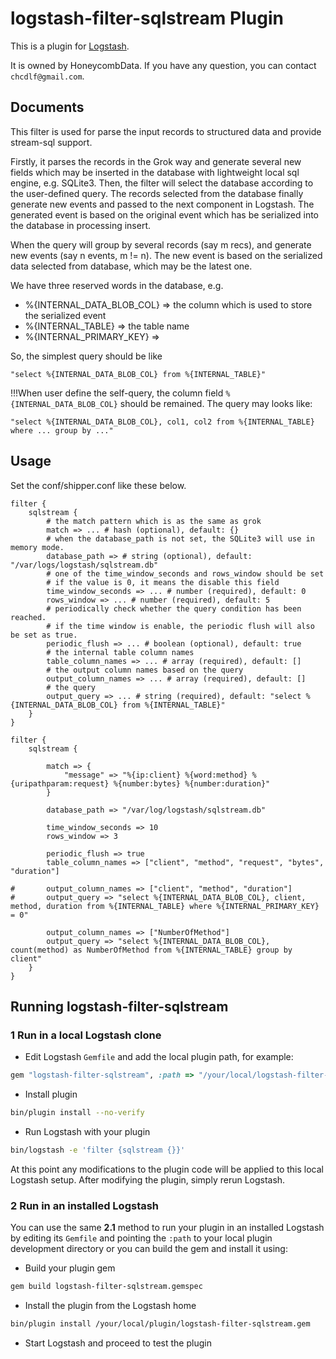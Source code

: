 # logstash-filter-sqlstream Plugin

This is a plugin for [Logstash](https://github.com/elastic/logstash).

It is owned by HoneycombData. If you have any question, you can contact `chcdlf@gmail.com`.

## Documents

This filter is used for parse the input records to structured data and provide stream-sql support.

Firstly, it parses the records in the Grok way and generate several new fields which may be inserted in the database with lightweight local sql engine, e.g. SQLite3.
Then, the filter will select the database according to the user-defined query.
The records selected from the database finally generate new events and passed to the next component in Logstash.
The generated event is based on the original event which has be serialized into the database in processing insert.

When the query will group by several records (say m recs), and generate new events (say n events, m != n).
The new event is based on the serialized data selected from database, which may be the latest one.

We have three reserved words in the database, e.g.

* %{INTERNAL_DATA_BLOB_COL} => the column which is used to store the serialized event
* %{INTERNAL_TABLE} => the table name
* %{INTERNAL_PRIMARY_KEY} =>

So, the simplest query should be like

    "select %{INTERNAL_DATA_BLOB_COL} from %{INTERNAL_TABLE}"

!!!When user define the self-query, the column field `%{INTERNAL_DATA_BLOB_COL}` should be remained. The query may looks like:

    "select %{INTERNAL_DATA_BLOB_COL}, col1, col2 from %{INTERNAL_TABLE} where ... group by ..."

## Usage

Set the conf/shipper.conf like these below.

```
filter {
    sqlstream {
        # the match pattern which is as the same as grok
        match => ... # hash (optional), default: {}
        # when the database_path is not set, the SQLite3 will use in memory mode.
        database_path => # string (optional), default: "/var/logs/logstash/sqlstream.db"
        # one of the time_window_seconds and rows_window should be set
        # if the value is 0, it means the disable this field
        time_window_seconds => ... # number (required), default: 0
        rows_window => ... # number (required), default: 5
        # periodically check whether the query condition has been reached.
        # if the time window is enable, the periodic flush will also be set as true.
        periodic_flush => ... # boolean (optional), default: true
        # the internal table column names
        table_column_names => ... # array (required), default: []
        # the output column names based on the query
        output_column_names => ... # array (required), default: []
        # the query
        output_query => ... # string (required), default: "select %{INTERNAL_DATA_BLOB_COL} from %{INTERNAL_TABLE}"
    }
}
```

```
filter {
    sqlstream {

        match => {
            "message" => "%{ip:client} %{word:method} %{uripathparam:request} %{number:bytes} %{number:duration}"
        }

        database_path => "/var/log/logstash/sqlstream.db"

        time_window_seconds => 10
        rows_window => 3

        periodic_flush => true
        table_column_names => ["client", "method", "request", "bytes", "duration"]

#       output_column_names => ["client", "method", "duration"]
#       output_query => "select %{INTERNAL_DATA_BLOB_COL}, client, method, duration from %{INTERNAL_TABLE} where %{INTERNAL_PRIMARY_KEY} = 0"

        output_column_names => ["NumberOfMethod"]
        output_query => "select %{INTERNAL_DATA_BLOB_COL}, count(method) as NumberOfMethod from %{INTERNAL_TABLE} group by client"
    }
}
```

## Running logstash-filter-sqlstream

### 1 Run in a local Logstash clone

- Edit Logstash `Gemfile` and add the local plugin path, for example:
```ruby
gem "logstash-filter-sqlstream", :path => "/your/local/logstash-filter-sqlstream"
```
- Install plugin
```sh
bin/plugin install --no-verify
```
- Run Logstash with your plugin
```sh
bin/logstash -e 'filter {sqlstream {}}'
```
At this point any modifications to the plugin code will be applied to this local Logstash setup. After modifying the plugin, simply rerun Logstash.

### 2 Run in an installed Logstash

You can use the same **2.1** method to run your plugin in an installed Logstash by editing its `Gemfile` and pointing the `:path` to your local plugin development directory or you can build the gem and install it using:

- Build your plugin gem
```sh
gem build logstash-filter-sqlstream.gemspec
```
- Install the plugin from the Logstash home
```sh
bin/plugin install /your/local/plugin/logstash-filter-sqlstream.gem
```
- Start Logstash and proceed to test the plugin


